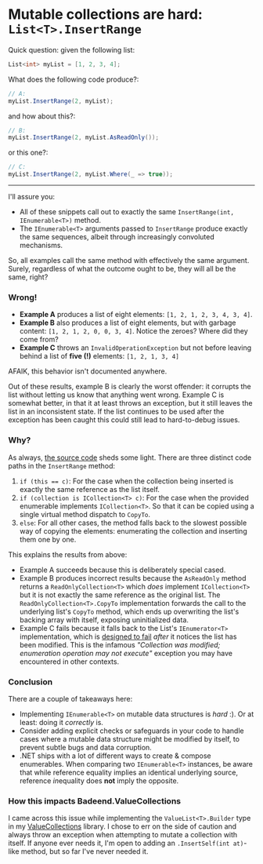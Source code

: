 # Mutable collections are hard: `List<T>.InsertRange`

Quick question: given the following list:

```cs
List<int> myList = [1, 2, 3, 4];
```

What does the following code produce?:

```cs
// A:
myList.InsertRange(2, myList);
```

and how about this?:

```cs
// B:
myList.InsertRange(2, myList.AsReadOnly());
```

or this one?:

```cs
// C:
myList.InsertRange(2, myList.Where(_ => true));
```

---

I'll assure you:
- All of these snippets call out to exactly the same `InsertRange(int, IEnumerable<T>)` method.
- The `IEnumerable<T>` arguments passed to `InsertRange` produce exactly the same sequences, albeit through increasingly convoluted mechanisms.

So, all examples call the same method with effectively the same argument. Surely, regardless of what the outcome ought to be, they will all be the same, right?

### Wrong!

- **Example A** produces a list of eight elements: `[1, 2, 1, 2, 3, 4, 3, 4]`.
- **Example B** also produces a list of eight elements, but with garbage content: `[1, 2, 1, 2, 0, 0, 3, 4]`. Notice the zeroes? Where did they come from?
- **Example C** throws an `InvalidOperationException` but not before leaving behind a list of **five (!)** elements: `[1, 2, 1, 3, 4]`

AFAIK, this behavior isn't documented anywhere.

Out of these results, example B is clearly the worst offender: it corrupts the list without letting us know that anything went wrong. Example C is somewhat better, in that it at least throws an exception, but it still leaves the list in an inconsistent state. If the list continues to be used after the exception has been caught this could still lead to hard-to-debug issues.

### Why?

As always, [the source code](https://github.com/dotnet/runtime/blob/194ad1667552ed2538bbbb83e336979b02ae6482/src/libraries/System.Private.CoreLib/src/System/Collections/Generic/List.cs#L809-L861) sheds some light. There are three distinct code paths in the `InsertRange` method:
1. `if (this == c)`: For the case when the collection being inserted is exactly the same reference as the list itself.
2. `if (collection is ICollection<T> c)`: For the case when the provided enumerable implements `ICollection<T>`. So that it can be copied using a single virtual method dispatch to `CopyTo`.
3. `else`: For all other cases, the method falls back to the slowest possible way of copying the elements: enumerating the collection and inserting them one by one.

This explains the results from above:
- Example A succeeds because this is deliberately special cased.
- Example B produces incorrect results because the `AsReadOnly` method returns a `ReadOnlyCollection<T>` which _does_ implement `ICollection<T>` but it is not exactly the same reference as the original list. The `ReadOnlyCollection<T>.CopyTo` implementation forwards the call to the underlying list's `CopyTo` method, which ends up overwriting the list's backing array with itself, exposing uninitialized data.
- Example C fails because it falls back to the List's `IEnumerator<T>` implementation, which is [designed to fail](https://github.com/dotnet/runtime/blob/194ad1667552ed2538bbbb83e336979b02ae6482/src/libraries/System.Private.CoreLib/src/System/Collections/Generic/List.cs#L1219-L1222) _after_ it notices the list has been modified. This is the infamous _"Collection was modified; enumeration operation may not execute"_ exception you may have encountered in other contexts.

### Conclusion

There are a couple of takeaways here:
- Implementing `IEnumerable<T>` on mutable data structures is _hard_ :). Or at least: doing it _correctly_ is.
- Consider adding explicit checks or safeguards in your code to handle cases where a mutable data structure might be modified by itself, to prevent subtle bugs and data corruption.
- .NET ships with a lot of different ways to create & compose enumerables. When comparing two `IEnumerable<T>` instances, be aware that while reference equality implies an identical underlying source, reference *in*equality does **not** imply the opposite.

### How this impacts Badeend.ValueCollections

I came across this issue while implementing the `ValueList<T>.Builder` type in my [ValueCollections](https://badeend.github.io/ValueCollections/) library. I chose to err on the side of caution and always throw an exception when attempting to mutate a collection with itself. If anyone ever needs it, I'm open to adding an `.InsertSelf(int at)`-like method, but so far I've never needed it.
